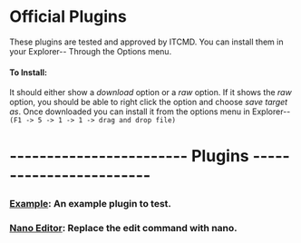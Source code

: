 # Official Plugins
These plugins are tested and approved by ITCMD. You can install them in your Explorer-- Through the Options menu.
#### To Install:
It should either show a *download* option or a *raw* option. If it shows the *raw* option, you should be able to right click the option and choose *save target as*.
Once downloaded you can install it from the options menu in Explorer-- `(F1 -> 5 -> 1 -> 1 -> drag and drop file)`

# ------------------------ Plugins ------------------------

### [Example](example.expm):          An example plugin to test.

### [Nano Editor](NanoEditor.expm):   Replace the edit command with nano.
